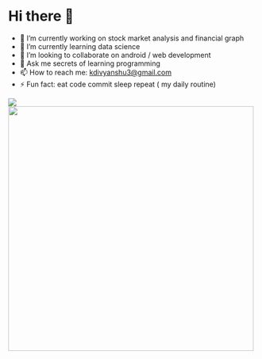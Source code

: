 # Hi there 👋


- 🔭 I’m currently working on stock market analysis and financial graph
- 🌱 I’m currently learning data science
- 👯 I’m looking to collaborate on android / web development
- 💬 Ask me secrets of learning programming
- 📫 How to reach me: kdivyanshu3@gmail.com
- ⚡ Fun fact: eat code commit sleep repeat ( my daily routine)


<img src="https://github-readme-stats.vercel.app/api?username=kUNWAR-DIVYANSHU&count_private=true&hide=prs&show_icons=true&theme=radical">
<img src="https://github-readme-stats.vercel.app/api/top-langs/?username=kUNWAR-DIVYANSHU&layout=compact&theme=radical" width="494px">

